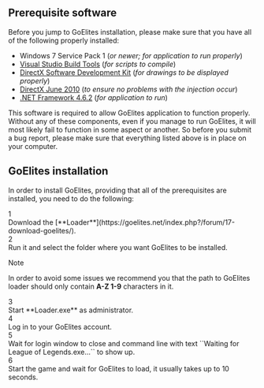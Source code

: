 ## Prerequisite software
Before you jump to GoElites installation, please make sure that you have all of the following properly installed:

- Windows 7 Service Pack 1 (*or newer; for application to run properly*)
- [Visual Studio Build Tools](https://www.visualstudio.com/thank-you-downloading-visual-studio/?sku=BuildTools&rel=15#) (*for scripts to compile*)
- [DirectX Software Development Kit](https://www.microsoft.com/en-us/download/confirmation.aspx?id=6812) (*for drawings to be displayed properly*)
- [DirectX June 2010](https://www.microsoft.com/en-us/download/details.aspx?id=8109) (*to ensure no problems with the injection occur*)
- [.NET Framework 4.6.2](https://download.microsoft.com/download/E/F/D/EFD52638-B804-4865-BB57-47F4B9C80269/NDP462-DevPack-KB3151934-ENU.exe) (*for application to run*)

This software is required to allow GoElites application to function properly. Without any of these components, even if you manage to run GoElites, it will most likely fail to function in some aspect or another. So before you submit a bug report, please make sure that everything listed above is in place on your computer.

## GoElites installation
In order to install GoElites, providing that all of the prerequisites are installed, you need to do the following:</br>
<div class='square-box'><div class='square-content'><div><span>1</span></div></div></div> Download the [**Loader**](https://goelites.net/index.php?/forum/17-download-goelites/).</br>
<div class='square-box'><div class='square-content'><div><span>2</span></div></div></div> Run it and select the folder where you want GoElites to be installed.</br>
<div class="admonition tip">
<p class="first admonition-title">Note</p>
<p class="last">In order to avoid some issues we recommend you that the path to GoElites loader should only contain <strong>A-Z 1-9</strong> characters in it.</p>
</div>
<div class='square-box'><div class='square-content'><div><span>3</span></div></div></div> Start **Loader.exe** as administrator.</br>
<div class='square-box'><div class='square-content'><div><span>4</span></div></div></div> Log in to your GoElites account.</br>
<div class='square-box'><div class='square-content'><div><span>5</span></div></div></div> Wait for login window to close and command line with text ``Waiting for League of Legends.exe...`` to show up.</br>
<div class='square-box'><div class='square-content'><div><span>6</span></div></div></div> Start the game and wait for GoElites to load, it usually takes up to 10 seconds.